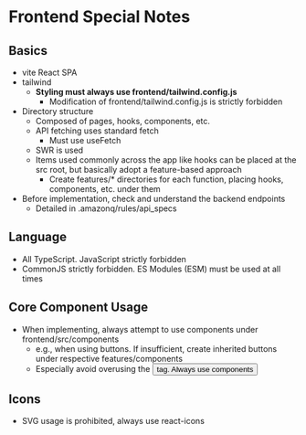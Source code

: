 # Frontend Special Notes

## Basics

- vite React SPA
- tailwind
  - **Styling must always use frontend/tailwind.config.js**
    - Modification of frontend/tailwind.config.js is strictly forbidden
- Directory structure
  - Composed of pages, hooks, components, etc.
  - API fetching uses standard fetch
    - Must use useFetch
  - SWR is used
  - Items used commonly across the app like hooks can be placed at the src root, but basically adopt a feature-based approach
    - Create features/\* directories for each function, placing hooks, components, etc. under them
- Before implementation, check and understand the backend endpoints
  - Detailed in .amazonq/rules/api_specs

## Language

- All TypeScript. JavaScript strictly forbidden
- CommonJS strictly forbidden. ES Modules (ESM) must be used at all times

## Core Component Usage

- When implementing, always attempt to use components under frontend/src/components
  - e.g., when using buttons. If insufficient, create inherited buttons under respective features/components
  - Especially avoid overusing the <button> tag. Always use components

## Icons

- SVG usage is prohibited, always use react-icons
